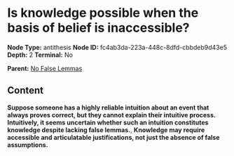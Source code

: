 # Is knowledge possible when the basis of belief is inaccessible?

**Node Type:** antithesis
**Node ID:** fc4ab3da-223a-448c-8dfd-cbbdeb9d43e5
**Depth:** 2
**Terminal:** No

**Parent:** [No False Lemmas](no-false-lemmas.md)

## Content

**Suppose someone has a highly reliable intuition about an event that always proves correct, but they cannot explain their intuitive process. Intuitively, it seems uncertain whether such an intuition constitutes knowledge despite lacking false lemmas.**, **Knowledge may require accessible and articulatable justifications, not just the absence of false assumptions.**
